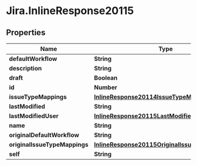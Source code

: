 # Jira.InlineResponse20115

## Properties

Name | Type | Description | Notes
------------ | ------------- | ------------- | -------------
**defaultWorkflow** | **String** |  | 
**description** | **String** |  | 
**draft** | **Boolean** |  | 
**id** | **Number** |  | 
**issueTypeMappings** | [**InlineResponse20114IssueTypeMappings**](InlineResponse20114IssueTypeMappings.md) |  | 
**lastModified** | **String** |  | 
**lastModifiedUser** | [**InlineResponse20115LastModifiedUser**](InlineResponse20115LastModifiedUser.md) |  | 
**name** | **String** |  | 
**originalDefaultWorkflow** | **String** |  | 
**originalIssueTypeMappings** | [**InlineResponse20115OriginalIssueTypeMappings**](InlineResponse20115OriginalIssueTypeMappings.md) |  | 
**self** | **String** |  | 



